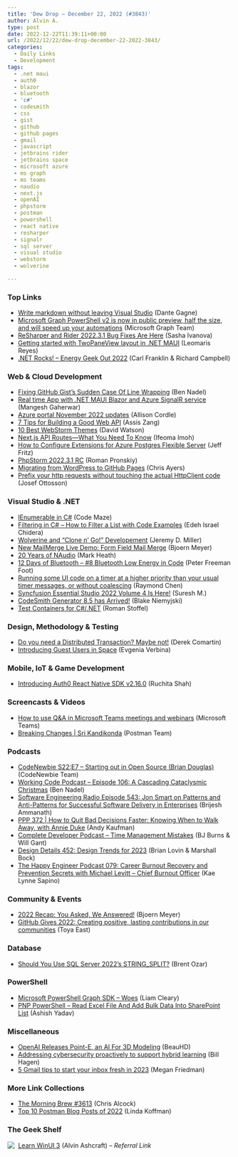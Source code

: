 ```yaml
---
title: 'Dew Drop – December 22, 2022 (#3843)'
author: Alvin A.
type: post
date: 2022-12-22T11:39:11+00:00
url: /2022/12/22/dew-drop-december-22-2022-3843/
categories:
  - Daily Links
  - Development
tags:
  - .net maui
  - auth0
  - blazor
  - bluetooth
  - 'c#'
  - codesmith
  - css
  - gist
  - github
  - github pages
  - gmail
  - javascript
  - jetbrains rider
  - jetbrains space
  - microsoft azure
  - ms graph
  - ms teams
  - naudio
  - next.js
  - openAI
  - phpstorm
  - postman
  - powershell
  - react native
  - resharper
  - signalr
  - sql server
  - visual studio
  - webstorm
  - wolverine

---
```

### <a name="top"></a>Top Links

  * <a href="https://devblogs.microsoft.com/visualstudio/write-markdown-without-leaving-visual-studio/" target="_blank" rel="noopener">Write markdown without leaving Visual Studio</a> (Dante Gagne)
  * <a href="https://devblogs.microsoft.com/microsoft365dev/microsoft-graph-powershell-v2-is-now-in-public-preview-half-the-size-and-will-speed-up-your-automations/" target="_blank" rel="noopener">Microsoft Graph PowerShell v2 is now in public preview, half the size, and will speed up your automations</a> (Microsoft Graph Team)
  * <a href="https://blog.jetbrains.com/dotnet/2022/12/21/resharper-and-rider-2022-3-1-bug-fixes/" target="_blank" rel="noopener">ReSharper and Rider 2022.3.1 Bug Fixes Are Here</a> (Sasha Ivanova)
  * <a href="https://askxammy.com/getting-started-with-twopaneview-layout-in-net-maui/" target="_blank" rel="noopener">Getting started with TwoPaneView layout in .NET MAUI</a> (Leomaris Reyes)
  * <a href="https://www.spreaker.com/user/16677006/dotnetrocks-1825-energy-geek-out-2022" target="_blank" rel="noopener">.NET Rocks! &#8211; Energy Geek Out 2022</a> (Carl Franklin & Richard Campbell)



### <a name="web"></a>Web & Cloud Development

  * <a href="https://www.bennadel.com/blog/4373-fixing-github-gists-sudden-case-of-line-wrapping.htm" target="_blank" rel="noopener">Fixing GitHub Gist&#8217;s Sudden Case Of Line Wrapping</a> (Ben Nadel)
  * <a href="https://dotnetgik.com/2022/12/21/real-time-app-with-net-maui-blazor-and-azure-signalr-service/" target="_blank" rel="noopener">Real time App with .NET MAUI Blazor and Azure SignalR service</a> (Mangesh Gaherwar)
  * <a href="https://techcommunity.microsoft.com/t5/azure-governance-and-management/azure-portal-november-2022-updates/ba-p/3697487" target="_blank" rel="noopener">Azure portal November 2022 updates</a> (Allison Cordle)
  * <a href="https://www.telerik.com/blogs/7-tips-building-good-web-api" target="_blank" rel="noopener">7 Tips for Building a Good Web API</a> (Assis Zang)
  * <a href="https://blog.jetbrains.com/webstorm/2022/12/best-webstorm-themes/" target="_blank" rel="noopener">10 Best WebStorm Themes</a> (David Watson)
  * <a href="https://www.telerik.com/blogs/nextjs-api-routes-what-need-know" target="_blank" rel="noopener">Next.js API Routes—What You Need To Know</a> (Ifeoma Imoh)
  * <a href="https://jeffreyfritz.com/2022/12/how-to-configure-extensions-for-azure-postgres-flexible-server/" target="_blank" rel="noopener">How to Configure Extensions for Azure Postgres Flexible Server</a> (Jeff Fritz)
  * <a href="https://blog.jetbrains.com/phpstorm/2022/12/phpstorm-2022-3-1-rc/" target="_blank" rel="noopener">PhpStorm 2022.3.1 RC</a> (Roman Pronskiy)
  * <a href="https://chris-ayers.com/2022/12/20/migrating-from-wordpress-to-github-pages" target="_blank" rel="noopener">Migrating from WordPress to GitHub Pages</a> (Chris Ayers)
  * <a href="https://josef.codes/prefix-your-http-requests-without-touching-the-actual-httpclient-code/" target="_blank" rel="noopener">Prefix your http requests without touching the actual HttpClient code</a> (Josef Ottosson)



### <a name="dotnet"></a>Visual Studio & .NET

  * <a href="https://code-maze.com/csharp-ienumerable/" target="_blank" rel="noopener">IEnumerable in C#</a> (Code Maze)
  * <a href="https://www.freecodecamp.org/news/filtering-in-csharp-how-to-filter-a-list-with-code-examples/" target="_blank" rel="noopener">Filtering in C# – How to Filter a List with Code Examples</a> (Edeh Israel Chidera)
  * <a href="https://jeremydmiller.com/2022/12/21/wolverine-and-clone-n-go-developement/" target="_blank" rel="noopener">Wolverine and “Clone n’ Go!” Developement</a> (Jeremy D. Miller)
  * <a href="https://www.textcontrol.com/blog/2022/12/21/new-mailmerge-sample-form-field-mail-merge/" target="_blank" rel="noopener">New MailMerge Live Demo: Form Field Mail Merge</a> (Bjoern Meyer)
  * <a href="https://markheath.net/post/naudio-20-year-anniversary" target="_blank" rel="noopener">20 Years of NAudio</a> (Mark Heath)
  * <a href="https://inthehand.com/2022/12/21/12-days-of-bluetooth-8-bluetooth-low-energy-in-code/" target="_blank" rel="noopener">12 Days of Bluetooth – #8 Bluetooth Low Energy in Code</a> (Peter Freeman Foot)
  * <a href="https://devblogs.microsoft.com/oldnewthing/20221221-00/?p=107607" target="_blank" rel="noopener">Running some UI code on a timer at a higher priority than your usual timer messages, or without coalescing</a> (Raymond Chen)
  * <a href="https://www.syncfusion.com/blogs/post/syncfusion-essential-studio-2022-volume-4-is-here.aspx" target="_blank" rel="noopener">Syncfusion Essential Studio 2022 Volume 4 Is Here!</a> (Suresh M.)
  * <a href="https://blog.codesmithtools.com/codesmith-generator-8-5-has-arrived/" target="_blank" rel="noopener">CodeSmith Generator 8.5 has Arrived!</a> (Blake Niemyjski)
  * <a href="https://www.gamlor.info/posts-output/2022-12-22-test-containers/en/" target="_blank" rel="noopener">Test Containers for C#/.NET</a> (Roman Stoffel)



### <a name="design"></a>Design, Methodology & Testing

  * <a href="https://codeopinion.com/do-you-need-a-distributed-transaction-maybe-not/" target="_blank" rel="noopener">Do you need a Distributed Transaction? Maybe not!</a> (Derek Comartin)
  * <a href="https://blog.jetbrains.com/space/2022/12/21/guest-users/" target="_blank" rel="noopener">Introducing Guest Users in Space</a> (Evgenia Verbina)



### <a name="mobile"></a>Mobile, IoT & Game Development

  * <a href="https://auth0.com/blog/introducing-auth0-react-native-version-sdk-2-16-0/" target="_blank" rel="noopener">Introducing Auth0 React Native SDK v2.16.0</a> (Ruchita Shah)



### <a name="videos"></a>Screencasts & Videos

  * <a href="http://www.youtube.com/watch?v=DUGKaZVxdrU" target="_blank" rel="noopener">How to use Q&A in Microsoft Teams meetings and webinars</a> (Microsoft Teams)
  * <a href="http://www.youtube.com/watch?v=eqxk-InSHiQ" target="_blank" rel="noopener">Breaking Changes | Sri Kandikonda</a> (Postman Team)



### <a name="podcasts"></a>Podcasts

  * <a href="https://www.codenewbie.org/podcast/starting-out-in-open-source" target="_blank" rel="noopener">CodeNewbie S22:E7 &#8211; Starting out in Open Source (Brian Douglas)</a> (CodeNewbie Team)
  * <a href="https://www.bennadel.com/blog/4372-working-code-podcast-episode-106-a-cascading-cataclysmic-christmas.htm" target="_blank" rel="noopener">Working Code Podcast &#8211; Episode 106: A Cascading Cataclysmic Christmas</a> (Ben Nadel)
  * <a href="http://se-radio.net/episode-543-jon-smart-on-patterns-and-anti-patterns-for-successful-software-delivery-in-enterprises" target="_blank" rel="noopener">Software Engineering Radio Episode 543: Jon Smart on Patterns and Anti-Patterns for Successful Software Delivery in Enterprises</a> (Brijesh Ammanath)
  * <a href="https://peopleandprojectspodcast.libsyn.com/ppp-372-how-to-quit-bad-decisions-faster-knowing-when-to-walk-away-with-annie-duke" target="_blank" rel="noopener">PPP 372 | How to Quit Bad Decisions Faster: Knowing When to Walk Away, with Annie Duke</a> (Andy Kaufman)
  * <a href="https://completedeveloperpodcast.com/time-management-mistakes/" target="_blank" rel="noopener">Complete Developer Podcast &#8211; Time Management Mistakes</a> (BJ Burns & Will Gant)
  * <a href="https://designdetails.fm/episodes/wU2fCaXR" target="_blank" rel="noopener">Design Details 452: Design Trends for 2023</a> (Brian Lovin & Marshall Bock)
  * <a href="https://oasisofcourage.com/079-career-burnout-recovery-and-prevention-secrets-with-michael-levitt-chief-burnout-officer/" target="_blank" rel="noopener">The Happy Engineer Podcast 079: Career Burnout Recovery and Prevention Secrets with Michael Levitt – Chief Burnout Officer</a> (Kae Lynne Sapino)



### <a name="events"></a>Community & Events

  * <a href="https://www.textcontrol.com/blog/2022/12/22/2022-recap-you-asked-we-answered/" target="_blank" rel="noopener">2022 Recap: You Asked, We Answered!</a> (Bjoern Meyer)
  * <a href="https://github.blog/2022-12-21-github-gives-2022-creating-positive-lasting-contributions-in-our-communities/" target="_blank" rel="noopener">GitHub Gives 2022: Creating positive, lasting contributions in our communities</a> (Toya East)



### <a name="sql"></a>Database

  * <a href="https://www.brentozar.com/archive/2022/12/should-you-use-sql-server-2022s-string_split/" target="_blank" rel="noopener">Should You Use SQL Server 2022’s STRING_SPLIT?</a> (Brent Ozar)



### <a name="ps"></a>PowerShell

  * <a href="https://helloitsliam.com/2022/12/21/microsoft-powershell-graph-sdk-woes/" target="_blank" rel="noopener">Microsoft PowerShell Graph SDK – Woes</a> (Liam Cleary)
  * <a href="https://www.c-sharpcorner.com/article/pnp-powershell-read-excel-file-and-add-bulk-data-into-sharepoint-list/" target="_blank" rel="noopener">PNP PowerShell &#8211; Read Excel File And Add Bulk Data Into SharePoint List</a> (Ashish Yadav)



### <a name="misc"></a>Miscellaneous

  * <a href="https://news.slashdot.org/story/22/12/21/2255216/openai-releases-point-e-an-ai-for-3d-modeling?utm_source=rss1.0mainlinkanon&utm_medium=feed" target="_blank" rel="noopener">OpenAI Releases Point-E, an AI For 3D Modeling</a> (BeauHD)
  * <a href="https://cloudblogs.microsoft.com/industry-blog/microsoft-in-business/security/2022/12/20/addressing-cybersecurity-proactively-to-support-hybrid-learning/" target="_blank" rel="noopener">Addressing cybersecurity proactively to support hybrid learning</a> (Bill Hagen)
  * <a href="https://blog.google/products/gmail/gmail-inbox-organizing-tips/" target="_blank" rel="noopener">5 Gmail tips to start your inbox fresh in 2023</a> (Megan Friedman)



### <a name="links"></a>More Link Collections

  * <a href="https://blog.cwa.me.uk/2022/12/22/the-morning-brew-3613/" target="_blank" rel="noopener">The Morning Brew #3613</a> (Chris Alcock)
  * <a href="https://blog.postman.com/top-10-postman-blog-posts-of-2022/" target="_blank" rel="noopener">Top 10 Postman Blog Posts of 2022</a> (Linda Koffman)



### <a name="shelf"></a>The Geek Shelf

<a href="https://www.amazon.com/dp/1800208669/?tag=amavin-20" target="_blank" rel="noopener"><img decoding="async" align="left" style="margin: 0px 4px 0px 0px; border: 0px currentcolor; border-image: none; float: left; display: inline; background-image: none;" src="https://m.media-amazon.com/images/I/41Z9lMC71WL._SS135_.jpg" border="0" /></a>&nbsp;<a href="https://www.amazon.com/dp/1800208669/?tag=amavin-20" target="_blank" rel="noopener">Learn WinUI 3</a> (Alvin Ashcraft) _&#8211; Referral Link_